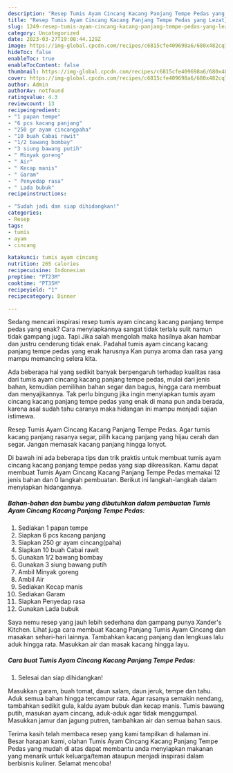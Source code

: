 ```yaml
---
description: "Resep Tumis Ayam Cincang Kacang Panjang Tempe Pedas yang Lezat}"
title: "Resep Tumis Ayam Cincang Kacang Panjang Tempe Pedas yang Lezat}"
slug: 1249-resep-tumis-ayam-cincang-kacang-panjang-tempe-pedas-yang-lezat
category: Uncategorized
date: 2023-03-27T19:08:44.129Z
image: https://img-global.cpcdn.com/recipes/c6815cfe409698a6/680x482cq70/tumis-ayam-cincang-kacang-panjang-tempe-pedas-foto-resep-utama.jpg
hideToc: false
enableToc: true
enableTocContent: false
thumbnail: https://img-global.cpcdn.com/recipes/c6815cfe409698a6/680x482cq70/tumis-ayam-cincang-kacang-panjang-tempe-pedas-foto-resep-utama.jpg
cover: https://img-global.cpcdn.com/recipes/c6815cfe409698a6/680x482cq70/tumis-ayam-cincang-kacang-panjang-tempe-pedas-foto-resep-utama.jpg
author: Admin
authorAv: notfound
ratingvalue: 4.3
reviewcount: 13
recipeingredient:
- "1 papan tempe"
- "6 pcs kacang panjang"
- "250 gr ayam cincangpaha"
- "10 buah Cabai rawit"
- "1/2 bawang bombay"
- "3 siung bawang putih"
- " Minyak goreng"
- " Air"
- " Kecap manis"
- " Garam"
- " Penyedap rasa"
- " Lada bubuk"
recipeinstructions:

- "Sudah jadi dan siap dihidangkan!"
categories:
- Resep
tags:
- tumis
- ayam
- cincang

katakunci: tumis ayam cincang 
nutrition: 265 calories
recipecuisine: Indonesian
preptime: "PT23M"
cooktime: "PT35M"
recipeyield: "1"
recipecategory: Dinner

---
```



Sedang mencari inspirasi resep tumis ayam cincang kacang panjang tempe pedas yang enak? Cara menyiapkannya sangat tidak terlalu sulit namun tidak gampang juga. Tapi Jika salah mengolah maka hasilnya akan hambar dan justru cenderung tidak enak. Padahal tumis ayam cincang kacang panjang tempe pedas yang enak harusnya Kan punya aroma dan rasa yang mampu memancing selera kita.


Ada beberapa hal yang sedikit banyak berpengaruh terhadap kualitas rasa dari tumis ayam cincang kacang panjang tempe pedas, mulai dari jenis bahan, kemudian pemilihan bahan segar dan bagus, hingga cara membuat dan menyajikannya. Tak perlu bingung jika ingin menyiapkan tumis ayam cincang kacang panjang tempe pedas yang enak di mana pun anda berada, karena asal sudah tahu caranya maka hidangan ini mampu menjadi sajian istimewa.

Resep Tumis Ayam Cincang Kacang Panjang Tempe Pedas. Agar tumis kacang panjang rasanya segar, pilih kacang panjang yang hijau cerah dan segar. Jangan memasak kacang panjang hingga lonyot.


Di bawah ini ada beberapa tips dan trik praktis untuk membuat tumis ayam cincang kacang panjang tempe pedas yang siap dikreasikan. Kamu dapat membuat Tumis Ayam Cincang Kacang Panjang Tempe Pedas memakai 12 jenis bahan dan 0 langkah pembuatan. Berikut ini langkah-langkah dalam menyiapkan hidangannya.

<!--inarticleads1-->

##### Bahan-bahan dan bumbu yang dibutuhkan dalam pembuatan Tumis Ayam Cincang Kacang Panjang Tempe Pedas:

1. Sediakan 1 papan tempe
1. Siapkan 6 pcs kacang panjang
1. Siapkan 250 gr ayam cincang(paha)
1. Siapkan 10 buah Cabai rawit
1. Gunakan 1/2 bawang bombay
1. Gunakan 3 siung bawang putih
1. Ambil  Minyak goreng
1. Ambil  Air
1. Sediakan  Kecap manis
1. Sediakan  Garam
1. Siapkan  Penyedap rasa
1. Gunakan  Lada bubuk


Saya nemu resep yang jauh lebih sederhana dan gampang punya Xander&#39;s Kitchen. Lihat juga cara membuat Kacang Panjang Tumis Ayam Cincang dan masakan sehari-hari lainnya. Tambahkan kacang panjang dan lengkuas lalu aduk hingga rata. Masukkan air dan masak kacang hingga layu. 

<!--inarticleads2-->

##### Cara buat Tumis Ayam Cincang Kacang Panjang Tempe Pedas:


1. Selesai dan siap dihidangkan!

Masukkan garam, buah tomat, daun salam, daun jeruk, tempe dan tahu. Aduk semua bahan hingga tercampur rata. Agar rasanya semakin nendang, tambahkan sedikit gula, kaldu ayam bubuk dan kecap manis. Tumis bawang putih, masukan ayam cincang, aduk-aduk agar tidak menggumpal. Masukkan jamur dan jagung putren, tambahkan air dan semua bahan saus. 

Terima kasih telah membaca resep yang kami tampilkan di halaman ini. Besar harapan kami, olahan Tumis Ayam Cincang Kacang Panjang Tempe Pedas yang mudah di atas dapat membantu anda menyiapkan makanan yang menarik untuk keluarga/teman ataupun menjadi inspirasi dalam berbisnis kuliner. Selamat mencoba!
